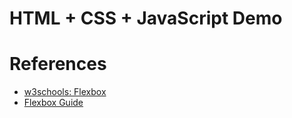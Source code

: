 # HTML + CSS + JavaScript Demo



# References
- [w3schools: Flexbox](https://www.w3schools.com/css/css3_flexbox.asp)
- [Flexbox Guide](https://css-tricks.com/snippets/css/a-guide-to-flexbox/ "CSS Tricks - Flexbox Guide")